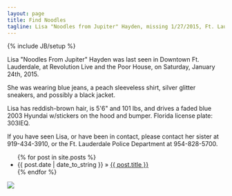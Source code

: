 ```yaml
---
layout: page
title: Find Noodles
tagline: Lisa "Noodles from Jupiter" Hayden, missing 1/27/2015, Ft. Lauderdale, FL
---
```

{% include JB/setup %}

Lisa "Noodles From Jupiter" Hayden was last seen in Downtown Ft. Lauderdale, at Revolution Live and the Poor House, on Saturday, January 24th, 2015.

She was wearing blue jeans, a peach sleeveless shirt, silver glitter sneakers, and possibly a black jacket.

Lisa has reddish-brown hair, is 5'6" and 101 lbs, and drives a faded blue 2003 Hyundai w/stickers on the hood and bumper. Florida license plate: 303IEQ.

If you have seen Lisa, or have been in contact, please contact her sister at 919-434-3910, or the Ft. Lauderdale Police Department at 954-828-5700.

<ul class="posts">
  {% for post in site.posts %}
    <li><span>{{ post.date | date_to_string }}</span> &raquo; <a href="{{ BASE_PATH }}{{ post.url }}">{{ post.title }}</a></li>
  {% endfor %}
</ul>

![][flyer]


[flyer]: /i/noodlesflyer.jpg




